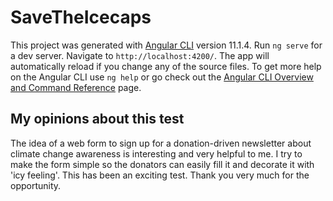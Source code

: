 # SaveTheIcecaps

This project was generated with [Angular CLI](https://github.com/angular/angular-cli) version 11.1.4. Run `ng serve` for a dev server. Navigate to `http://localhost:4200/`. The app will automatically reload if you change any of the source files. To get more help on the Angular CLI use `ng help` or go check out the [Angular CLI Overview and Command Reference](https://angular.io/cli) page.

## My opinions about this test
The idea of a web form to sign up for a donation-driven newsletter about climate change awareness is interesting and very helpful to me. I try to make the form simple so the donators can easily fill it and decorate it with 'icy feeling'. This has been an exciting test. Thank you very much for the opportunity.
